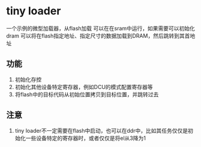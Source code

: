 # tiny loader
一个示例的微型加载器，从flash加载
可以在在sram中运行，如果需要可以初始化dram
可以将在flash指定地址、指定尺寸的数据加载到DRAM，然后跳转到其首地址

## 功能
1. 初始化存控
2. 初始化其他设备特定寄存器，例如DCU的模式配置寄存器等
3. 将flash中的目标代码从初始位置拷贝到目标位置，并跳转过去

## 注意
1. tiny loader不一定需要在flash中启动，也可以在ddr中，比如其任务仅仅是初始化一些设备特定的寄存器时，或者仅仅是将el从3降为1